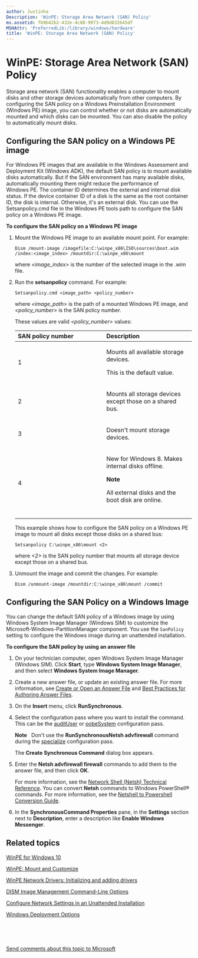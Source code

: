 ```yaml
---
author: Justinha
Description: 'WinPE: Storage Area Network (SAN) Policy'
ms.assetid: fb9b42b2-432e-4c88-9973-4d9d832645df
MSHAttr: 'PreferredLib:/library/windows/hardware'
title: 'WinPE: Storage Area Network (SAN) Policy'
---
```


# WinPE: Storage Area Network (SAN) Policy


Storage area network (SAN) functionality enables a computer to mount disks and other storage devices automatically from other computers. By configuring the SAN policy on a Windows Preinstallation Environment (Windows PE) image, you can control whether or not disks are automatically mounted and which disks can be mounted. You can also disable the policy to automatically mount disks.

## <span id="Configuring_the_SAN_policy_on_a_Windows_PE_image"></span><span id="configuring_the_san_policy_on_a_windows_pe_image"></span><span id="CONFIGURING_THE_SAN_POLICY_ON_A_WINDOWS_PE_IMAGE"></span>Configuring the SAN policy on a Windows PE image


For Windows PE images that are available in the Windows Assessment and Deployment Kit (Windows ADK), the default SAN policy is to mount available disks automatically. But if the SAN environment has many available disks, automatically mounting them might reduce the performance of Windows PE. The container ID determines the external and internal disk status. If the device container ID of a disk is the same as the root container ID, the disk is internal. Otherwise, it's an external disk. You can use the Setsanpolicy.cmd file in the Windows PE tools path to configure the SAN policy on a Windows PE image.

**To configure the SAN policy on a Windows PE image**

1.  Mount the Windows PE image to an available mount point. For example:

    ``` syntax
    Dism /mount-image /imagefile:C:\winpe_x86\ISO\sources\boot.wim /index:<image_index> /mountdir:C:\winpe_x86\mount
    ```

    where *&lt;image\_index&gt;* is the number of the selected image in the .wim file.

2.  Run the **setsanpolicy** command. For example:

    ``` syntax
    Setsanpolicy.cmd <image_path> <policy_number>
    ```

    where *&lt;image\_path&gt;* is the path of a mounted Windows PE image, and *&lt;policy\_number&gt;* is the SAN policy number.

    These values are valid *&lt;policy\_number&gt;* values:

    <table>
    <colgroup>
    <col width="50%" />
    <col width="50%" />
    </colgroup>
    <thead>
    <tr class="header">
    <th align="left">SAN policy number</th>
    <th align="left">Description</th>
    </tr>
    </thead>
    <tbody>
    <tr class="odd">
    <td align="left"><p>1</p></td>
    <td align="left"><p>Mounts all available storage devices.</p>
    <p>This is the default value.</p></td>
    </tr>
    <tr class="even">
    <td align="left"><p>2</p></td>
    <td align="left"><p>Mounts all storage devices except those on a shared bus.</p></td>
    </tr>
    <tr class="odd">
    <td align="left"><p>3</p></td>
    <td align="left"><p>Doesn't mount storage devices.</p></td>
    </tr>
    <tr class="even">
    <td align="left"><p>4</p></td>
    <td align="left"><p>New for Windows 8. Makes internal disks offline.</p>
    <div class="alert">
    <strong>Note</strong>  
    <p>All external disks and the boot disk are online.</p>
    </div>
    <div>
     
    </div></td>
    </tr>
    </tbody>
    </table>

    This example shows how to configure the SAN policy on a Windows PE image to mount all disks except those disks on a shared bus:

        Setsanpolicy C:\winpe_x86\mount <2>

    where *&lt;2&gt;* is the SAN policy number that mounts all storage device except those on a shared bus.

3.  Unmount the image and commit the changes. For example:

    ``` syntax
    Dism /unmount-image /mountdir:C:\winpe_x86\mount /commit
    ```

## <span id="Configuring_the_SAN_Policy_on_a_Windows_Image"></span><span id="configuring_the_san_policy_on_a_windows_image"></span><span id="CONFIGURING_THE_SAN_POLICY_ON_A_WINDOWS_IMAGE"></span>Configuring the SAN Policy on a Windows Image


You can change the default SAN policy of a Windows image by using Windows System Image Manager (Windows SIM) to customize the Microsoft-Windows-PartitionManager component. You use the `SanPolicy` setting to configure the Windows image during an unattended installation.

**To configure the SAN policy by using an answer file**

1.  On your technician computer, open Windows System Image Manager (Windows SIM). Click **Start**, type **Windows System Image Manager**, and then select **Windows System Image Manager**.

2.  Create a new answer file, or update an existing answer file. For more information, see [Create or Open an Answer File](https://msdn.microsoft.com/library/windows/hardware/dn915085) and [Best Practices for Authoring Answer Files](https://msdn.microsoft.com/library/windows/hardware/dn915073).

3.  On the **Insert** menu, click **RunSynchronous**.

4.  Select the configuration pass where you want to install the command. This can be the [auditUser](audituser.md) or [oobeSystem](oobesystem.md) configuration pass.

    **Note**  
    Don't use the **RunSynchronousNetsh advfirewall** command during the [specialize](specialize.md) configuration pass.

    The **Create Synchronous Command** dialog box appears.

5.  Enter the **Netsh advfirewall firewall** commands to add them to the answer file, and then click **OK**.

    For more information, see the [Network Shell (Netsh) Technical Reference](http://go.microsoft.com/fwlink/?LinkId=234733). You can convert **Netsh** commands to Windows PowerShell® commands. For more information, see the [Netshell to Powershell Conversion Guide](http://go.microsoft.com/fwlink/?LinkId=234734).

6.  In the **SynchronousCommand Properties** pane, in the **Settings** section next to **Description**, enter a description like **Enable Windows Messenger**.

## <span id="related_topics"></span>Related topics


[WinPE for Windows 10](winpe-intro.md)

[WinPE: Mount and Customize](winpe-mount-and-customize.md)

[WinPE Network Drivers: Initializing and adding drivers](winpe-network-drivers-initializing-and-adding-drivers.md)

[DISM Image Management Command-Line Options](dism-image-management-command-line-options-s14.md)

[Configure Network Settings in an Unattended Installation](configure-network-settings-in-an-unattended-installation.md)

[Windows Deployment Options](windows-deployment-options.md)

 

 

[Send comments about this topic to Microsoft](mailto:wsddocfb@microsoft.com?subject=Documentation%20feedback%20%5Bp_adk_online\p_adk_online%5D:%20WinPE:%20Storage%20Area%20Network%20%28SAN%29%20Policy%20%20RELEASE:%20%284/11/2016%29&body=%0A%0APRIVACY%20STATEMENT%0A%0AWe%20use%20your%20feedback%20to%20improve%20the%20documentation.%20We%20don't%20use%20your%20email%20address%20for%20any%20other%20purpose,%20and%20we'll%20remove%20your%20email%20address%20from%20our%20system%20after%20the%20issue%20that%20you're%20reporting%20is%20fixed.%20While%20we're%20working%20to%20fix%20this%20issue,%20we%20might%20send%20you%20an%20email%20message%20to%20ask%20for%20more%20info.%20Later,%20we%20might%20also%20send%20you%20an%20email%20message%20to%20let%20you%20know%20that%20we've%20addressed%20your%20feedback.%0A%0AFor%20more%20info%20about%20Microsoft's%20privacy%20policy,%20see%20http://privacy.microsoft.com/default.aspx. "Send comments about this topic to Microsoft")




